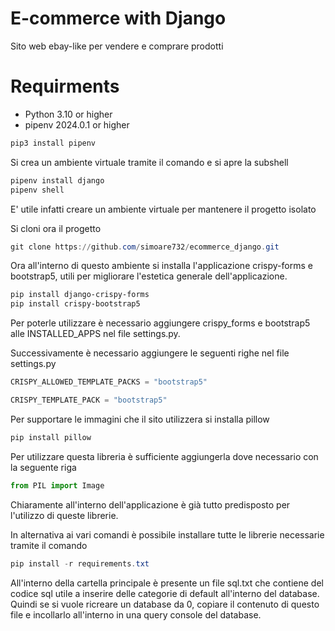 # E-commerce with Django
Sito web ebay-like per vendere e comprare prodotti

# Requirments
* Python 3.10 or higher
* pipenv 2024.0.1 or higher
```powershell
pip3 install pipenv
```
Si crea un ambiente virtuale tramite il comando e si apre la subshell 
```powershell
pipenv install django
pipenv shell
```
E' utile infatti creare un ambiente virtuale per mantenere il progetto isolato 

Si cloni ora il progetto 
```powershell
git clone https://github.com/simoare732/ecommerce_django.git
```

Ora all'interno di questo ambiente si installa l'applicazione crispy-forms e bootstrap5, utili per migliorare l'estetica
generale dell'applicazione.
```powershell
pip install django-crispy-forms
pip install crispy-bootstrap5
```
Per poterle utilizzare è necessario aggiungere crispy_forms e bootstrap5 alle INSTALLED_APPS nel file settings.py.

Successivamente è necessario aggiungere le seguenti righe nel file settings.py
```python
CRISPY_ALLOWED_TEMPLATE_PACKS = "bootstrap5"

CRISPY_TEMPLATE_PACK = "bootstrap5"
```


Per supportare le immagini che il sito utilizzera si installa pillow
```powershell
pip install pillow
```
Per utilizzare questa libreria è sufficiente aggiungerla dove necessario con la seguente riga
```python
from PIL import Image
```

Chiaramente all'interno dell'applicazione è già tutto predisposto per l'utilizzo di queste librerie.

In alternativa ai vari comandi è possibile installare tutte le librerie necessarie tramite il comando
```powershell
pip install -r requirements.txt
```
All'interno della cartella principale è presente un file sql.txt che contiene del codice sql
utile a inserire delle categorie di default all'interno del database. Quindi se si vuole ricreare
un database da 0, copiare il contenuto di questo file e incollarlo all'interno in una query console del
database.
